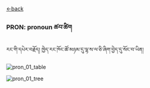 [<-back](bo/ཚིག་གཤིས་/UD_POS.md)


### PRON: pronoun ཚབ་ཚིག
རང་གི་དཔེར་བརྗོད། ཁྱེད་རང་ཁོང་ཚོ་མཉམ་དུ་ལྷ་ས་ལ་ཅི་ཞིག་བྱེད་དུ་སོང་བ་ཡིན།

![pron_01_table](../../bo/table_images/PRON_01.png)

![pron_01_tree](../../bo/tree_images/PRON_01.png)
